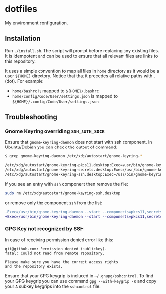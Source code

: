 # dotfiles

My environment configuration.

## Installation

Run `./install.sh`. The script will prompt before replacing any existing
files. It is idempotent and can be used to ensure that all relevant files are
links to this repository.

It uses a simple convention to map all files in `home` directory as it would
be a user `${HOME}` directory. Notice that that it precedes all relative
paths with `.` (dot). For example:

- `home/bashrc` is mapped to `${HOME}/.bashrc`
- `home/config/Code/User/settings.json` is mapped to `${HOME}/.config/Code/User/settings.json`

## Troubleshooting

### Gnome Keyring overriding `SSH_AUTH_SOCK`

Ensure that `gnome-keyring-daemon` does not start with ssh component.
In Ubuntu/Debian you can check the output of command:

```bash
$ grep gnome-keyring-daemon /etc/xdg/autostart/gnome-keyring-*

/etc/xdg/autostart/gnome-keyring-pkcs11.desktop:Exec=/usr/bin/gnome-keyring-daemon --start --components=pkcs11
/etc/xdg/autostart/gnome-keyring-secrets.desktop:Exec=/usr/bin/gnome-keyring-daemon --start --components=secrets
/etc/xdg/autostart/gnome-keyring-ssh.desktop:Exec=/usr/bin/gnome-keyring-daemon --start --components=ssh
```

If you see an entry with `ssh` component then remove the file:

```bash
sudo rm /etc/xdg/autostart/gnome-keyring-ssh.desktop
```

or remove only the component `ssh` from the list:

```diff
-Exec=/usr/bin/gnome-keyring-daemon --start --components=pkcs11,secrets,ssh
+Exec=/usr/bin/gnome-keyring-daemon --start --components=pkcs11,secrets
```

### GPG Key not recognized by SSH

In case of receiving permission denied error like this:
```
git@github.com: Permission denied (publickey).
fatal: Could not read from remote repository.

Please make sure you have the correct access rights
and the repository exists.
```

Ensure that your GPG keygrip is included in `~/.gnupg/sshcontrol`.  To find
your GPG keygrip you can use command `gpg --with-keygrip -K` and copy your `A`
subkey keygrips into the `sshcontrol` file.
